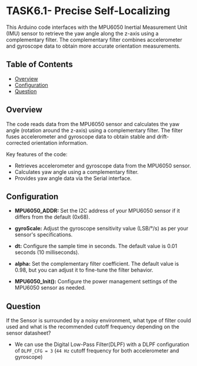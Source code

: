 # TASK6.1- Precise Self-Localizing

This Arduino code interfaces with the MPU6050 Inertial Measurement Unit (IMU) sensor to retrieve the yaw angle along the z-axis using a complementary filter. The complementary filter combines accelerometer and gyroscope data to obtain more accurate orientation measurements.

## Table of Contents

- [Overview](#overview)
- [Configuration](#configuration)
- [Question](#Question)

## Overview

The code reads data from the MPU6050 sensor and calculates the yaw angle (rotation around the z-axis) using a complementary filter. The filter fuses accelerometer and gyroscope data to obtain stable and drift-corrected orientation information.

Key features of the code:

- Retrieves accelerometer and gyroscope data from the MPU6050 sensor.
- Calculates yaw angle using a complementary filter.
- Provides yaw angle data via the Serial interface.

## Configuration

- **MPU6050_ADDR:** Set the I2C address of your MPU6050 sensor if it differs from the default (0x68).

- **gyroScale:** Adjust the gyroscope sensitivity value (LSB/°/s) as per your sensor's specifications.

- **dt:** Configure the sample time in seconds. The default value is 0.01 seconds (10 milliseconds).

- **alpha:** Set the complementary filter coefficient. The default value is 0.98, but you can adjust it to fine-tune the filter behavior.

- **MPU6050_Init():** Configure the power management settings of the MPU6050 sensor as needed.

## Question

If the Sensor is surrounded by a noisy environment, what type of filter could used and what is the recommended cutoff frequency depending on the sensor datasheet?
- We can use the Digital Low-Pass Filter(DLPF) with a DLPF configuration of `DLPF_CFG = 3` (`44 Hz` cutoff frequency for both accelerometer and gyroscope)